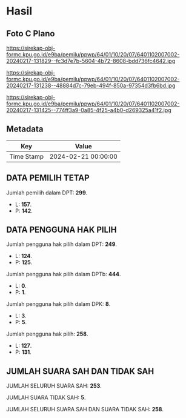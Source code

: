 # Hasil

## Foto C Plano

https://sirekap-obj-formc.kpu.go.id/e9ba/pemilu/ppwp/64/01/10/20/07/6401102007002-20240217-131829--fc3d7e7b-5604-4b72-8608-bdd736fc4642.jpg

https://sirekap-obj-formc.kpu.go.id/e9ba/pemilu/ppwp/64/01/10/20/07/6401102007002-20240217-131238--48884d7c-79eb-494f-850a-97354d3fb6bd.jpg

https://sirekap-obj-formc.kpu.go.id/e9ba/pemilu/ppwp/64/01/10/20/07/6401102007002-20240217-131425--774ff3a9-0a85-4f25-a4b0-d269325a41f2.jpg


## Metadata

| Key        | Value               |
| ---------- | ------------------- |
| Time Stamp | 2024-02-21 00:00:00 |


## DATA PEMILIH TETAP

Jumlah pemilih dalam DPT: **299**.
 * L: **157**.
 * P: **142**.

## DATA PENGGUNA HAK PILIH

Jumlah pengguna hak pilih dalam DPT: **249**.
 * L: **124**.
 * P: **125**.

Jumlah pengguna hak pilih dalam DPTb: **444**.
 * L: **0**.
 * P: **1**.

Jumlah pengguna hak pilih dalam DPK: **8**.
 * L: **3**.
 * P: **5**.

Jumlah pengguna hak pilih: **258**.
 * L: **127**.
 * P: **131**.

## JUMLAH SUARA SAH DAN TIDAK SAH

JUMLAH SELURUH SUARA SAH: **253**.

JUMLAH SUARA TIDAK SAH: **5**.

JUMLAH SELURUH SUARA SAH DAN SUARA TIDAK SAH: **258**.


